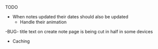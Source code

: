TODO

- When notes updated their dates should also be updated
  - Handle their animation

-BUG- title text on create note page is being cut in half in some devices

- Caching
